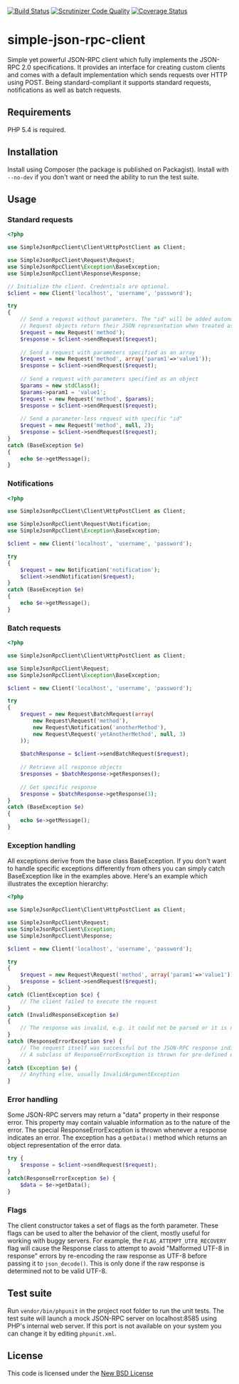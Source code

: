 [![Build Status](https://travis-ci.org/Jalle19/simple-json-rpc-client.png?branch=master)](https://travis-ci.org/Jalle19/simple-json-rpc-client) [![Scrutinizer Code Quality](https://scrutinizer-ci.com/g/Jalle19/simple-json-rpc-client/badges/quality-score.png?b=master)](https://scrutinizer-ci.com/g/Jalle19/simple-json-rpc-client/?branch=master) [![Coverage Status](https://coveralls.io/repos/Jalle19/simple-json-rpc-client/badge.png)](https://coveralls.io/r/Jalle19/simple-json-rpc-client)

simple-json-rpc-client
======================

Simple yet powerful JSON-RPC client which fully implements the JSON-RPC 2.0 specifications. It provides an interface for creating custom clients and comes with a default implementation which sends requests over HTTP using POST. Being standard-compliant it supports standard requests, notifications as well as batch requests.

## Requirements

PHP 5.4 is required.

## Installation

Install using Composer (the package is published on Packagist). Install with `--no-dev` if you don't want or need the ability to run the test suite.

## Usage

### Standard requests

```php
<?php

use SimpleJsonRpcClient\Client\HttpPostClient as Client;

use SimpleJsonRpcClient\Request\Request;
use SimpleJsonRpcClient\Exception\BaseException;
use SimpleJsonRpcClient\Response\Response;

// Initialize the client. Credentials are optional.
$client = new Client('localhost', 'username', 'password');

try 
{
	// Send a request without parameters. The "id" will be added automatically unless supplied.
	// Request objects return their JSON representation when treated as strings.
	$request = new Request('method');
	$response = $client->sendRequest($request);
	
	// Send a request with parameters specified as an array
	$request = new Request('method', array('param1'=>'value1'));
	$response = $client->sendRequest($request);
	
	// Send a request with parameters specified as an object
	$params = new stdClass();
	$params->param1 = 'value1';
	$request = new Request('method', $params);
	$response = $client->sendRequest($request);
	
	// Send a parameter-less request with specific "id"
	$request = new Request('method', null, 2);
	$response = $client->sendRequest($request);
}
catch (BaseException $e) 
{
	echo $e->getMessage();
}
```

### Notifications

```php
<?php

use SimpleJsonRpcClient\Client\HttpPostClient as Client;

use SimpleJsonRpcClient\Request\Notification;
use SimpleJsonRpcClient\Exception\BaseException;

$client = new Client('localhost', 'username', 'password');

try 
{
	$request = new Notification('notification');
	$client->sendNotification($request);
}
catch (BaseException $e) 
{
	echo $e->getMessage();
}
```

### Batch requests

```php
<?php

use SimpleJsonRpcClient\Client\HttpPostClient as Client;

use SimpleJsonRpcClient\Request;
use SimpleJsonRpcClient\Exception\BaseException;

$client = new Client('localhost', 'username', 'password');

try 
{
	$request = new Request\BatchRequest(array(
		new Request\Request('method'),
		new Request\Notification('anotherMethod'),
		new Request\Request('yetAnotherMethod', null, 3)
	));
	
	$batchResponse = $client->sendBatchRequest($request);
	
	// Retrieve all response objects
	$responses = $batchResponse->getResponses();
	
	// Get specific response
	$response = $batchResponse->getResponse(3);
}
catch (BaseException $e) 
{
	echo $e->getMessage();
}
```

### Exception handling

All exceptions derive from the base class BaseException. If you don't want to handle specific exceptions differently from others you can simply catch BaseException like in the examples above. Here's an example which illustrates the exception hierarchy:

```php
<?php

use SimpleJsonRpcClient\Client\HttpPostClient as Client;

use SimpleJsonRpcClient\Request;
use SimpleJsonRpcClient\Exception;
use SimpleJsonRpcClient\Response;

$client = new Client('localhost', 'username', 'password');

try 
{
	$request = new Request\Request('method', array('param1'=>'value1'));
	$response = $client->sendRequest($request);
}
catch (ClientException $ce) {
	// The client failed to execute the request
}
catch (InvalidResponseException $e) 
{
	// The response was invalid, e.g. it could not be parsed or it is not standard-compliant
}
catch (ResponseErrorException $re) {
	// The request itself was successful but the JSON-RPC response indicates an error.
	// A subclass of ResponseErrorException is thrown for pre-defined errors (see http://www.jsonrpc.org/specification#error_object)
}
catch (Exception $e) {
	// Anything else, usually InvalidArgumentException
}
```

### Error handling

Some JSON-RPC servers may return a "data" property in their response error. This property may contain valuable information as to the nature of the error. The special ResponseErrorException is thrown whenever a response indicates an error. The exception has a `getData()` method which returns an object representation of the error data.

```php
try {
	$response = $client->sendRequest($request);
}
catch(ResponseErrorException $e) {
	$data = $e->getData();
}

```

### Flags

The client constructor takes a set of flags as the forth parameter. These flags can be used to alter the behavior of the client, mostly useful for working with buggy servers. For example, the `FLAG_ATTEMPT_UTF8_RECOVERY` flag will cause the Response class to attempt to avoid "Malformed UTF-8 in response" errors by re-encoding the raw response as UTF-8 before passing it to `json_decode()`. This is only done if the raw response is determined not to be valid UTF-8.


## Test suite

Run `vendor/bin/phpunit` in the project root folder to run the unit tests. The test suite will launch a mock JSON-RPC server on localhost:8585 using PHP's internal web server. If this port is not available on your system you can change it by editing `phpunit.xml`.

## License

This code is licensed under the [New BSD License](http://www.opensource.org/licenses/bsd-license.php)
